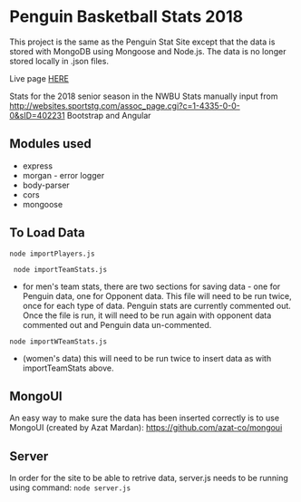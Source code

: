 # Penguin Basketball Stats 2018

This project is the same as the Penguin Stat Site except that the data is stored with MongoDB using Mongoose and Node.js. The data is no longer stored locally in .json files.

Live page [HERE](https://zwhite11.github.io/forFun/penguinStat_mongoose/#/)

Stats for the 2018 senior season in the NWBU
Stats manually input from http://websites.sportstg.com/assoc_page.cgi?c=1-4335-0-0-0&sID=402231
Bootstrap and Angular


## Modules used
* express
* morgan - error logger
* body-parser
* cors
* mongoose

## To Load Data

```
node importPlayers.js
```
``` node importTeamStats.js```
* for men's team stats, there are two sections for saving data - one for Penguin data, one for Opponent data.  This file will need to be run twice, once for each type of data. Penguin stats are currently commented out.  Once the file is run, it will need to be run again with opponent data commented out and Penguin data un-commented.

```node importWTeamStats.js```
* (women's data) this will need to be run twice  to insert data as with importTeamStats above.

## MongoUI
An easy way to make sure the data has been inserted correctly is to use MongoUI (created by Azat Mardan): https://github.com/azat-co/mongoui

## Server
In order for the site to be able to retrive data, server.js needs to be running using command: ```node server.js```
